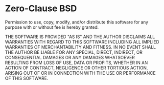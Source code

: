 # Zero-Clause BSD

Permission to use, copy, modify, and/or distribute this software for any purpose with or without fee is hereby granted.

THE SOFTWARE IS PROVIDED "AS IS" AND THE AUTHOR DISCLAIMS ALL WARRANTIES WITH REGARD TO THIS SOFTWARE
INCLUDING ALL IMPLIED WARRANTIES OF MERCHANTABILITY AND FITNESS. IN NO EVENT SHALL THE AUTHOR BE LIABLE
FOR ANY SPECIAL, DIRECT, INDIRECT, OR CONSEQUENTIAL DAMAGES OR ANY DAMAGES WHATSOEVER RESULTING FROM
LOSS OF USE, DATA OR PROFITS, WHETHER IN AN ACTION OF CONTRACT, NEGLIGENCE OR OTHER TORTIOUS ACTION,
ARISING OUT OF OR IN CONNECTION WITH THE USE OR PERFORMANCE OF THIS SOFTWARE.
